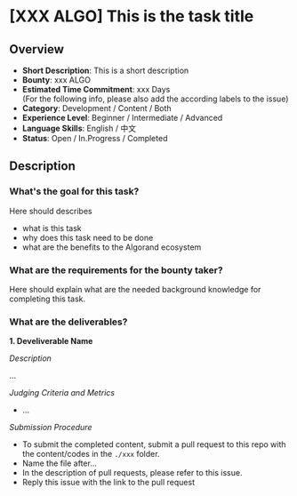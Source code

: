 # [XXX ALGO] This is the task title

## Overview

* **Short Description**: This is a short description
* **Bounty**: xxx ALGO
* **Estimated Time Commitment**: xxx Days  
(For the following info, please also add the according labels to the issue)
* **Category**: Development / Content / Both
* **Experience Level**: Beginner / Intermediate / Advanced
* **Language Skills**: English / 中文
* **Status**: Open / In.Progress / Completed


## Description

### What's the goal for this task?
Here should describes 
* what is this task
* why does this task need to be done
* what are the benefits to the Algorand ecosystem

### What are the requirements for the bounty taker?
Here should explain what are the needed background knowledge for completing this task. 

### What are the deliverables? 
**1. Develiverable Name**

_Description_

...

_Judging Criteria and Metrics_ 
  * ...

_Submission Procedure_ 
  * To submit the completed content, submit a pull request to this repo with the content/codes in the `./xxx` folder. 
  * Name the file after...
  * In the description of pull requests, please refer to this issue.
  * Reply this issue with the link to the pull request

